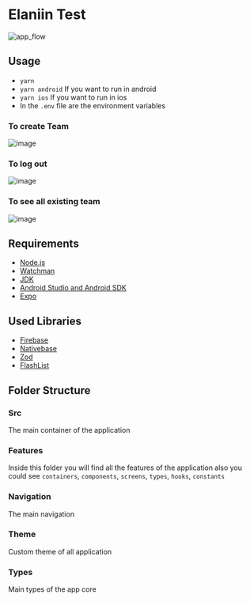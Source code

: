 # Elaniin Test

![app_flow](https://user-images.githubusercontent.com/29387286/200910377-c24d0f7f-b473-4ae9-97cb-9a4ec231b635.gif)

## Usage

- `yarn`
- `yarn android` If you want to run in android
- `yarn ios` If you want to run in ios
- In the `.env` file are the environment variables

### To create Team
![image](https://user-images.githubusercontent.com/29387286/200919815-bfefe6a5-128d-4ae8-8149-0df221e87018.png)

### To log out
![image](https://user-images.githubusercontent.com/29387286/200919912-c074c18a-9653-40cf-b77f-c0b766f601de.png)

### To see all existing team
![image](https://user-images.githubusercontent.com/29387286/200920037-4c9a2412-a13f-4b84-a7f9-eaccf291d8dd.png)


## Requirements

- [Node.js](https://nodejs.org)
- [Watchman](https://facebook.github.io/watchman)
- [JDK](https://www.oracle.com/java/technologies/javase-jdk11-downloads.html)
- [Android Studio and Android SDK](https://developer.android.com/studio)
- [Expo](https://expo.dev/)

## Used Libraries

- [Firebase](https://firebase.google.com/)
- [Nativebase](https://nativebase.io/)
- [Zod](https://zod.dev/)
- [FlashList](https://shopify.github.io/flash-list/docs)

## Folder Structure

### Src

The main container of the application

### Features

Inside this folder you will find all the features of the application also you could see `containers`, `components`, `screens`, `types`, `hooks`, `constants`

### Navigation

The main navigation

### Theme

Custom theme of all application

### Types

Main types of the app core
